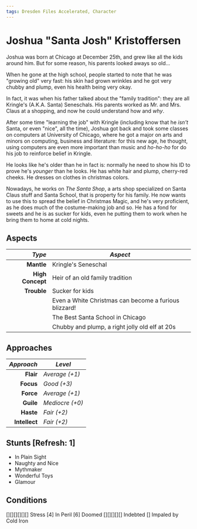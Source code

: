 ```yaml
---
tags: Dresden Files Accelerated, Character
---
```


# Joshua "Santa Josh" Kristoffersen

Joshua was born at Chicago at December 25th, and grew like all the kids around him. But for some reason, his parents looked aways so old...

When he gone at the high school, people started to note that he was "growing old" very fast: his skin had grown wrinkles and he got very chubby and plump, even his health being very okay.

In fact, it was when his father talked about the "family tradition": they are all Kringle's (A.K.A. Santa) Seneschals. His parents worked as Mr. and Mrs. Claus at a shopping, and now he could understand how and _why_.

After some time "learning the job" with Kringle (including know that he _isn't_ Santa, or even "nice", all the time), Joshua got back and took some classes on computers at University of Chicago, where he got a major on arts and minors on computing, business and literature: for this new age, he thought, using computers are even more important than music and _ho-ho-ho_ for do his job to reinforce belief in Kringle.

He looks like he's older than he in fact is: normally he need to show his ID to prove he's _younger_ than he looks. He has white hair and plump, cherry-red cheeks. He dresses on clothes in christmas colors. 

Nowadays, he works on _The Santa Shop_, a arts shop specialized on Santa Claus stuff and Santa School, that is property for his family. He now wants to use this to spread the belief in Christmas Magic, and he's very proficient, as he does much of the costume-making job and so. He has a fond for sweets and he is as sucker for kids, even he putting them to work when he bring them to home at cold nights.

## Aspects

| ***Type***       | ***Aspect*** |
|-----------------:|--------------|
| __Mantle__       | Kringle's Seneschal |
| __High Concept__ | Heir of an old family tradition |
| __Trouble__      | Sucker for kids |
|                  | Even a White Christmas can become a furious blizzard! |
|                  | The Best Santa School in Chicago |
|                  | Chubby and plump, a right jolly old elf at 20s |

## Approaches

| ***Approach*** | ***Level*** |
|---------------:|--------------|
| __Flair__      | *Average (+1)* |
| __Focus__      | *Good (+3)* |
| __Force__      | *Average (+1)* |
| __Guile__      | *Mediocre (+0)* |
| __Haste__      | *Fair (+2)* |
| __Intellect__  | *Fair (+2)* |

## Stunts [Refresh: 1]

+ In Plain Sight
+ Naughty and Nice
+ Mythmaker
+ Wonderful Toys
+ Glamour

## Conditions

[][][][][][] Stress
[4] In Peril
[6] Doomed
[][][][][] Indebted
[] Impaled by Cold Iron

